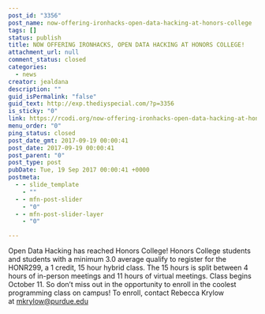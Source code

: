 ```yaml
---
post_id: "3356"
post_name: now-offering-ironhacks-open-data-hacking-at-honors-college
tags: []
status: publish
title: NOW OFFERING IRONHACKS, OPEN DATA HACKING AT HONORS COLLEGE!
attachment_url: null
comment_status: closed
categories:
  - news
creator: jealdana
description: ""
guid_isPermalink: "false"
guid_text: http://exp.thediyspecial.com/?p=3356
is_sticky: "0"
link: https://rcodi.org/now-offering-ironhacks-open-data-hacking-at-honors-college/
menu_order: "0"
ping_status: closed
post_date_gmt: 2017-09-19 00:00:41
post_date: 2017-09-19 00:00:41
post_parent: "0"
post_type: post
pubDate: Tue, 19 Sep 2017 00:00:41 +0000
postmeta:
  - - slide_template
    - ""
  - - mfn-post-slider
    - "0"
  - - mfn-post-slider-layer
    - "0"

---
```

Open Data Hacking has reached Honors College! Honors College students and students with a minimum 3.0 average qualify to register for the HONR299, a 1 credit, 15 hour hybrid class. The 15 hours is split between 4 hours of in-person meetings and 11 hours of virtual meetings. Class begins October 11. So don’t miss out in the opportunity to enroll in the coolest programming class on campus! To enroll, contact Rebecca Krylow at [mkrylow@purdue.edu](mailto:mkrylow@purdue.edu)
